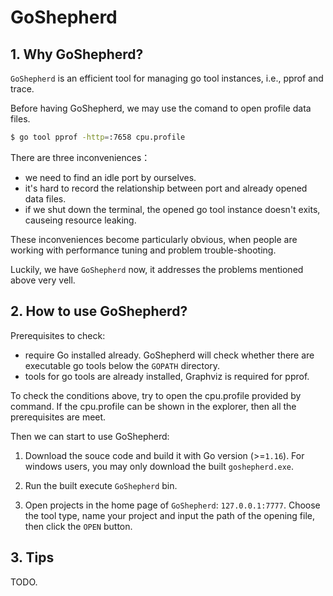 # GoShepherd

## 1. Why GoShepherd?

`GoShepherd` is an efficient tool for managing go tool instances, i.e., pprof and trace. 

Before having GoShepherd, we may use the comand to open profile data files.

```bash
$ go tool pprof -http=:7658 cpu.profile
```

There are three inconveniences：

- we need to find an idle port by ourselves.
- it's hard to record the relationship between port and already opened data files.
- if we shut down the terminal, the opened go tool instance doesn't exits, causeing resource leaking.

These inconveniences become particularly obvious, when people are working with performance tuning and problem trouble-shooting.

Luckily, we have `GoShepherd` now, it addresses the problems mentioned above very vell.



## 2. How to use GoShepherd?

Prerequisites to check:

- require Go installed already. GoShepherd will check whether there are executable go tools below the `GOPATH` directory.
- tools for go tools are already installed, Graphviz is required for pprof.

To check the conditions above, try to open the cpu.profile provided by command. If the cpu.profile can be shown in the explorer, then all the prerequisites  are meet.

Then we can start to use GoShepherd:

1. Download the souce code and build it with Go version (>=`1.16`). For windows users, you may only download the built `goshepherd.exe`.

2. Run the built execute `GoShepherd` bin.
3. Open projects in the home page of `GoShepherd`: `127.0.0.1:7777`. Choose the tool type, name your project and input the path of the opening file, then click the `OPEN` button.



## 3. Tips

TODO.


